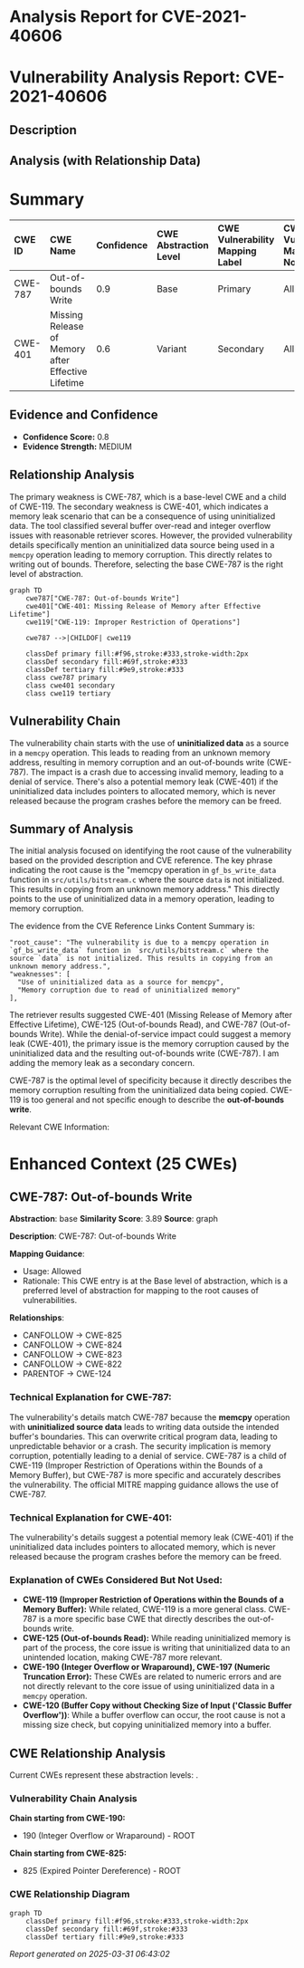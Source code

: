 # Analysis Report for CVE-2021-40606

# Vulnerability Analysis Report: CVE-2021-40606

## Description



## Analysis (with Relationship Data)

# Summary
| CWE ID  | CWE Name                                                    | Confidence | CWE Abstraction Level | CWE Vulnerability Mapping Label | CWE-Vulnerability Mapping Notes |
| :-------- | :---------------------------------------------------------- | :--------- | :-------------------- | :------------------------------ | :------------------------------ |
| CWE-787 | Out-of-bounds Write                                         | 0.9        | Base                  | Primary                         | Allowed                       |
| CWE-401 | Missing Release of Memory after Effective Lifetime         | 0.6        | Variant               | Secondary                       | Allowed                       |

## Evidence and Confidence

*   **Confidence Score:** 0.8
*   **Evidence Strength:** MEDIUM

## Relationship Analysis
The primary weakness is CWE-787, which is a base-level CWE and a child of CWE-119. The secondary weakness is CWE-401, which indicates a memory leak scenario that can be a consequence of using uninitialized data. The tool classified several buffer over-read and integer overflow issues with reasonable retriever scores. However, the provided vulnerability details specifically mention an uninitialized data source being used in a `memcpy` operation leading to memory corruption. This directly relates to writing out of bounds. Therefore, selecting the base CWE-787 is the right level of abstraction.

```mermaid
graph TD
    cwe787["CWE-787: Out-of-bounds Write"]
    cwe401["CWE-401: Missing Release of Memory after Effective Lifetime"]
    cwe119["CWE-119: Improper Restriction of Operations"]

    cwe787 -->|CHILDOF| cwe119
    
    classDef primary fill:#f96,stroke:#333,stroke-width:2px
    classDef secondary fill:#69f,stroke:#333
    classDef tertiary fill:#9e9,stroke:#333
    class cwe787 primary
    class cwe401 secondary
    class cwe119 tertiary
```

## Vulnerability Chain
The vulnerability chain starts with the use of **uninitialized data** as a source in a `memcpy` operation. This leads to reading from an unknown memory address, resulting in memory corruption and an out-of-bounds write (CWE-787). The impact is a crash due to accessing invalid memory, leading to a denial of service. There's also a potential memory leak (CWE-401) if the uninitialized data includes pointers to allocated memory, which is never released because the program crashes before the memory can be freed.

## Summary of Analysis
The initial analysis focused on identifying the root cause of the vulnerability based on the provided description and CVE reference. The key phrase indicating the root cause is the "memcpy operation in `gf_bs_write_data` function in `src/utils/bitstream.c` where the source `data` is not initialized. This results in copying from an unknown memory address." This directly points to the use of uninitialized data in a memory operation, leading to memory corruption.

The evidence from the CVE Reference Links Content Summary is:
```
"root_cause": "The vulnerability is due to a memcpy operation in `gf_bs_write_data` function in `src/utils/bitstream.c` where the source `data` is not initialized. This results in copying from an unknown memory address.",
"weaknesses": [
  "Use of uninitialized data as a source for memcpy",
  "Memory corruption due to read of uninitialized memory"
],
```

The retriever results suggested CWE-401 (Missing Release of Memory after Effective Lifetime), CWE-125 (Out-of-bounds Read), and CWE-787 (Out-of-bounds Write). While the denial-of-service impact could suggest a memory leak (CWE-401), the primary issue is the memory corruption caused by the uninitialized data and the resulting out-of-bounds write (CWE-787). I am adding the memory leak as a secondary concern.

CWE-787 is the optimal level of specificity because it directly describes the memory corruption resulting from the uninitialized data being copied.
CWE-119 is too general and not specific enough to describe the **out-of-bounds write**.

Relevant CWE Information:

# Enhanced Context (25 CWEs)

## CWE-787: Out-of-bounds Write
**Abstraction**: base
**Similarity Score**: 3.89
**Source**: graph

**Description**:
CWE-787: Out-of-bounds Write

**Mapping Guidance**:
- Usage: Allowed
- Rationale: This CWE entry is at the Base level of abstraction, which is a preferred level of abstraction for mapping to the root causes of vulnerabilities.

**Relationships**:
- CANFOLLOW -> CWE-825
- CANFOLLOW -> CWE-824
- CANFOLLOW -> CWE-823
- CANFOLLOW -> CWE-822
- PARENTOF -> CWE-124

### Technical Explanation for CWE-787:
The vulnerability's details match CWE-787 because the **memcpy** operation with **uninitialized source data** leads to writing data outside the intended buffer's boundaries. This can overwrite critical program data, leading to unpredictable behavior or a crash. The security implication is memory corruption, potentially leading to a denial of service. CWE-787 is a child of CWE-119 (Improper Restriction of Operations within the Bounds of a Memory Buffer), but CWE-787 is more specific and accurately describes the vulnerability. The official MITRE mapping guidance allows the use of CWE-787.

### Technical Explanation for CWE-401:
The vulnerability's details suggest a potential memory leak (CWE-401) if the uninitialized data includes pointers to allocated memory, which is never released because the program crashes before the memory can be freed.

### Explanation of CWEs Considered But Not Used:
- **CWE-119 (Improper Restriction of Operations within the Bounds of a Memory Buffer):** While related, CWE-119 is a more general class. CWE-787 is a more specific base CWE that directly describes the out-of-bounds write.
- **CWE-125 (Out-of-bounds Read):** While reading uninitialized memory is part of the process, the core issue is writing that uninitialized data to an unintended location, making CWE-787 more relevant.
- **CWE-190 (Integer Overflow or Wraparound), CWE-197 (Numeric Truncation Error):** These CWEs are related to numeric errors and are not directly relevant to the core issue of using uninitialized data in a `memcpy` operation.
- **CWE-120 (Buffer Copy without Checking Size of Input ('Classic Buffer Overflow'))**: While a buffer overflow can occur, the root cause is not a missing size check, but copying uninitialized memory into a buffer.


## CWE Relationship Analysis

Current CWEs represent these abstraction levels: .


### Vulnerability Chain Analysis

**Chain starting from CWE-190:**
- 190 (Integer Overflow or Wraparound) - ROOT


**Chain starting from CWE-825:**
- 825 (Expired Pointer Dereference) - ROOT



### CWE Relationship Diagram

```mermaid
graph TD
    classDef primary fill:#f96,stroke:#333,stroke-width:2px
    classDef secondary fill:#69f,stroke:#333
    classDef tertiary fill:#9e9,stroke:#333
```



*Report generated on 2025-03-31 06:43:02*
